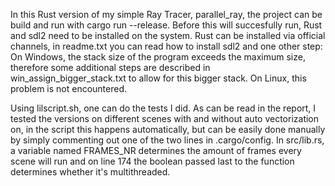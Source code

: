 In this Rust version of my simple Ray Tracer, parallel\_ray, the project can be build and run with cargo run --release. Before this will succesfully run, Rust and sdl2 need to be installed on the system. Rust can be installed via official channels, in readme.txt you can read how to install sdl2 and one other step: On Windows, the stack size of the program exceeds the maximum size, therefore some additional steps are described in win\_assign\_bigger\_stack.txt to allow for this bigger stack. On Linux, this problem is not encountered.

Using lilscript.sh, one can do the tests I did. As can be read in the report, I tested the versions on different scenes with and without auto vectorization on, in the script this happens automatically, but can be easily done manually by simply commenting out one of the two lines in .cargo/config. In src/lib.rs, a variable named FRAMES\_NR determines the amount of frames every scene will run and on line 174 the boolean passed last to the function determines whether it's multithreaded.

